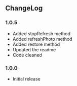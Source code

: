 ## ChangeLog

### 1.0.5
* Added stopRefresh method
* Added refreshPhoto method
* Added restore method
* Updated the readme
* Code cleaned

### 1.0.0
* Initial release